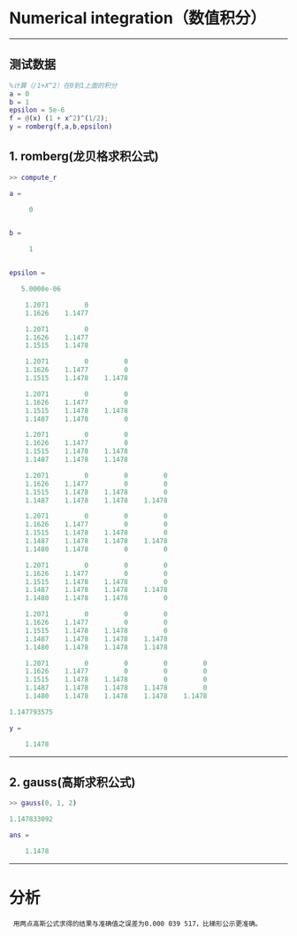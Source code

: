 # Numerical integration（数值积分）

----------------------------------------------------------------------------------------------

## 测试数据

```matlab
%计算（/1+X^2）在0到1上面的积分  
a = 0  
b = 1  
epsilon = 5e-6  
f = @(x) (1 + x^2)^(1/2);  
y = romberg(f,a,b,epsilon)   
```

## 1. romberg(龙贝格求积公式)

```matlab
>> compute_r

a =

     0


b =

     1


epsilon =

   5.0000e-06

    1.2071         0
    1.1626    1.1477

    1.2071         0
    1.1626    1.1477
    1.1515    1.1478

    1.2071         0         0
    1.1626    1.1477         0
    1.1515    1.1478    1.1478

    1.2071         0         0
    1.1626    1.1477         0
    1.1515    1.1478    1.1478
    1.1487    1.1478         0

    1.2071         0         0
    1.1626    1.1477         0
    1.1515    1.1478    1.1478
    1.1487    1.1478    1.1478

    1.2071         0         0         0
    1.1626    1.1477         0         0
    1.1515    1.1478    1.1478         0
    1.1487    1.1478    1.1478    1.1478

    1.2071         0         0         0
    1.1626    1.1477         0         0
    1.1515    1.1478    1.1478         0
    1.1487    1.1478    1.1478    1.1478
    1.1480    1.1478         0         0

    1.2071         0         0         0
    1.1626    1.1477         0         0
    1.1515    1.1478    1.1478         0
    1.1487    1.1478    1.1478    1.1478
    1.1480    1.1478    1.1478         0

    1.2071         0         0         0
    1.1626    1.1477         0         0
    1.1515    1.1478    1.1478         0
    1.1487    1.1478    1.1478    1.1478
    1.1480    1.1478    1.1478    1.1478

    1.2071         0         0         0         0
    1.1626    1.1477         0         0         0
    1.1515    1.1478    1.1478         0         0
    1.1487    1.1478    1.1478    1.1478         0
    1.1480    1.1478    1.1478    1.1478    1.1478

1.147793575

y =

    1.1478
```

------------------------------------------------------------------------------

## 2. gauss(高斯求积公式)

```matlab
>> gauss(0, 1, 2)

1.147833092

ans =

    1.1478
```

------------------------------------------------------------------------------------

# 分析
     用两点高斯公式求得的结果与准确值之误差为0.000 039 517，比梯形公示更准确。
